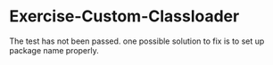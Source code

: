 # Exercise-Custom-Classloader
The test has not been passed. one possible solution to fix is to set up package name properly.  
